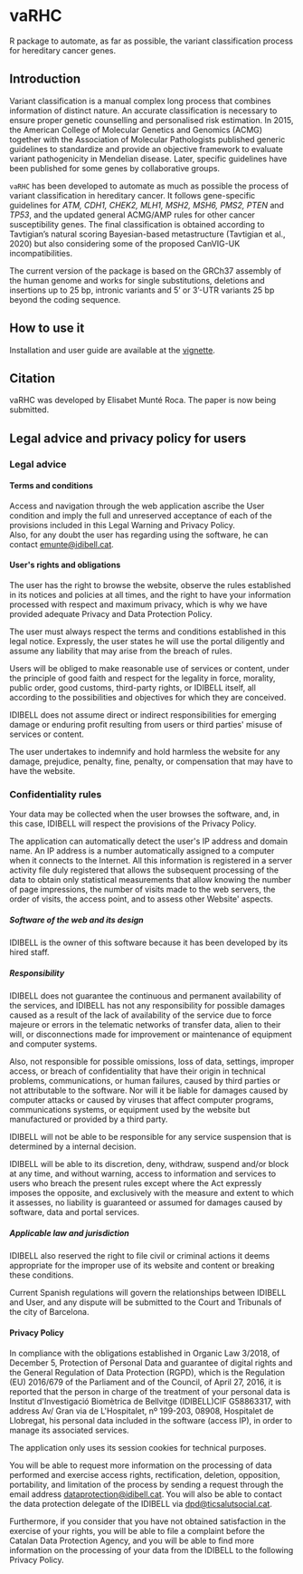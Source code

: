 # vaRHC
R package to automate, as far as possible, the variant classification process for hereditary cancer genes. 


## Introduction
Variant classification is a manual complex long process that combines information of distinct nature. An accurate classification is necessary to ensure proper genetic counselling and personalised risk estimation. 
In 2015, the American College of Molecular Genetics and Genomics (ACMG) together with the Association of Molecular Pathologists published generic guidelines to standardize and provide an objective framework to evaluate variant pathogenicity in Mendelian disease.
Later, specific guidelines have been published for some genes by collaborative groups. 

`vaRHC` has been developed to automate as much as possible the process of variant classification in hereditary cancer.
It follows gene-specific guidelines for *ATM, CDH1, CHEK2, MLH1, MSH2, MSH6, PMS2, PTEN* and *TP53*, and the updated general ACMG/AMP rules for other cancer susceptibility genes. The final classification is obtained according to Tavtigian’s natural scoring Bayesian-based metastructure (Tavtigian et al., 2020) but also considering some of the proposed CanVIG-UK incompatibilities.

The current version of the package is based on the GRCh37 assembly of the human genome and works for single substitutions, deletions and insertions up to 25 bp, intronic variants and 5’ or 3’-UTR variants 25 bp beyond the coding sequence. 

## How to use it
Installation and user guide are available at the [vignette](https://htmlpreview.github.io/?https://github.com/emunte/vaRHC/blob/main/inst/doc/vaRHC.html).

## Citation
vaRHC was developed by Elisabet Munté Roca. The paper is now being submitted. 

## Legal advice and privacy policy for users
### Legal advice
#### Terms and conditions 
Access and navigation through the web application ascribe the User condition and imply the full and unreserved acceptance of each of the provisions included in this Legal Warning and Privacy Policy.  
Also, for any doubt the user has regarding using the software, he can contact emunte@idibell.cat. 

#### User's rights and obligations 
The user has the right to browse the website, observe the rules established in its notices and policies at all times, and the right to have your information processed with respect and maximum privacy, which is why we have provided adequate Privacy and Data Protection Policy. <br>

The user must always respect the terms and conditions established in this legal notice. Expressly, the user states he will use the portal diligently and assume any liability that may arise from the breach of rules. <bR>

Users will be obliged to make reasonable use of services or content, under the principle of good faith and respect for the legality in force, morality, public order, good customs, third-party rights, or IDIBELL itself, all according to the possibilities and objectives for which they are conceived. <br>

IDIBELL does not assume direct or indirect responsibilities for emerging damage or enduring profit resulting from users or third parties' misuse of services or content. <br>

The user undertakes to indemnify and hold harmless the website for any damage, prejudice, penalty, fine, penalty, or compensation that may have to have the website. 

### Confidentiality rules
Your data may be collected when the user browses the software, and, in this case, IDIBELL will respect the provisions of the Privacy Policy. <br>

The application can automatically detect the user's IP address and domain name. An IP address is a number automatically assigned to a computer when it connects to the Internet. All this information is registered in a server activity file duly registered that allows the subsequent processing of the data to obtain only statistical measurements that allow knowing the number of page impressions, the number of visits made to the web servers, the order of visits, the access point, and to assess other Website' aspects. 

##### Software of the web and its design 
IDIBELL is the owner of this software because it has been developed by its hired staff. 

##### Responsibility

IDIBELL does not guarantee the continuous and permanent availability of the services, and IDIBELL has not any responsibility for possible damages caused as a result of the lack of availability of the service due to force majeure or errors in the telematic networks of transfer data, alien to their will, or disconnections made for improvement or maintenance of equipment and computer systems.<br>

Also, not responsible for possible omissions, loss of data, settings, improper access, or breach of confidentiality that have their origin in technical problems, communications, or human failures, caused by third parties or not attributable to the software. Nor will it be liable for damages caused by computer attacks or caused by viruses that affect computer programs, communications systems, or equipment used by the website but manufactured or provided by a third party. <br>

IDIBELL will not be able to be responsible for any service suspension that is determined by a internal decision. <br> 

IDIBELL will be able to its discretion, deny, withdraw, suspend and/or block at any time, and without warning, access to information and services to users who breach the present rules except where the Act expressly imposes the opposite, and exclusively with the measure and extent to which it assesses, no liability is guaranteed or assumed for damages caused by software, data and portal services. <br>

##### Applicable law and jurisdiction

IDIBELL also reserved the right to file civil or criminal actions it deems appropriate for the improper use of its website and content or breaking these conditions.<br>

Current Spanish regulations will govern the relationships between IDIBELL and User, and any dispute will be submitted to the Court and Tribunals of the city of Barcelona. <br>


#### Privacy Policy 

In compliance with the obligations established in Organic Law 3/2018, of December 5, Protection of Personal Data and guarantee of digital rights and the General Regulation of Data Protection (RGPD), which is the Regulation (EU) 2016/679 of the Parliament and of the Council, of April 27, 2016, it is reported that the person in charge of the treatment of your personal data is Institut d'Investigació Biomètrica de Bellvitge (IDIBELL)CIF G58863317, with address Av/ Gran via de L'Hospitalet, nº 199-203, 08908, Hospitalet de Llobregat, his personal data included in the software (access IP), in order to manage its associated services.  <br>

The application only uses its session cookies for technical purposes. <br>

You will be able to request more information on the processing of data performed and exercise access rights, rectification, deletion, opposition, portability, and limitation of the process by sending a request through the email address dataprotection@idibell.cat. You will also be able to contact the data protection delegate of the IDIBELL via dpd@ticsalutsocial.cat. <br>  

Furthermore, if you consider that you have not obtained satisfaction in the exercise of your rights, you will be able to file a complaint before the Catalan Data Protection Agency, and you will be able to find more information on the processing of your data from the IDIBELL to the following Privacy Policy. <br>



